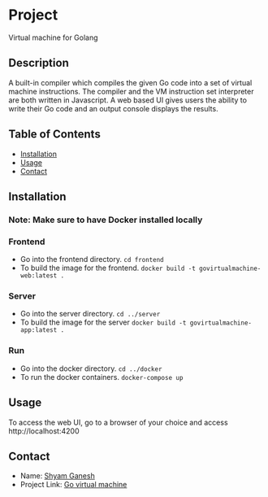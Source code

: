 # Project

Virtual machine for Golang

## Description

A built-in compiler which compiles the given Go code into a set of virtual machine instructions. The compiler and
the VM instruction set interpreter are both written in Javascript. A web based UI gives users the ability to write
their Go code and an output console displays the results.

## Table of Contents

- [Installation](#installation)
- [Usage](#usage)
- [Contact](#contact)

## Installation

### Note: Make sure to have Docker installed locally

### Frontend

- Go into the frontend directory.
  `cd frontend`
- To build the image for the frontend.
  `docker build -t govirtualmachine-web:latest .`

### Server

- Go into the server directory.
  `cd ../server`
- To build the image for the server
  `docker build -t govirtualmachine-app:latest .`

### Run

- Go into the docker directory.
  `cd ../docker`
- To run the docker containers.
  `docker-compose up`

## Usage

To access the web UI, go to a browser of your choice and access http://localhost:4200

## Contact

- Name: [Shyam Ganesh](mailto:e0544484@u.nus.edu)
- Project Link: [Go virtual machine](https://github.com/shyamgj1900/go-virtual-machine/tree/master)
